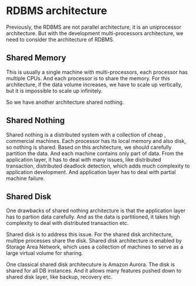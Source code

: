 # RDBMS architecture 

Previously, the RDBMS are not parallel architecture, it is an uniprocessor architecture. But with the development multi-processors architecture, we need to consider the architecture of RDBMS. 

## Shared Memory 

This is usually a single machine with multi-processors, each processor has multiple CPUs. And each processor is to share the memory. For this architecture, if the data volume increases, we have to scale up vertically, but it is impossible to scale up infinitely. 

So we have another architecture shared nothing. 

## Shared Nothing 

Shared nothing is a distributed system with a collection of cheap , commercial machines. Each processor has its local memory and also disk, so nothing is shared. Based on this architecture, we should carefully partition the data. And each machine contains only part of data. From the application layer, it has to deal with many issues, like distributed transaction, distributed deadlock detection, which adds much complexity to application development. And application layer has to deal with partial machine failure. 

## Shared Disk 

One drawbacks of shared nothing architecture is that the application layer has to partion data carefully. And as the data is partitioned, it takes high complexity to deal with distributed transaction etc. 

Shared disk is to address this issue. For the shared disk architecture, multipe processes share the disk. Shared disk architecture is enabled by Storage Area Network, which uses a collection of machines to serve as a large virtual volume for sharing. 

One classical shared disk architecuture is Amazon Aurora. The disk is shared for all DB instances. And it allows many features pushed down to shared disk layer, like backup, recovery etc. 
